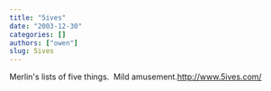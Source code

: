 ```yaml
---
title: "5ives"
date: "2003-12-30"
categories: []
authors: ["owen"]
slug: 5ives
---
```

Merlin's lists of five things.&nbsp; Mild amusement.<a href="http://www.5ives.com/">http://www.5ives.com/</a>